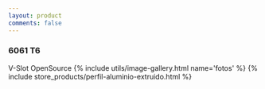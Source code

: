 ```yaml
---
layout: product
comments: false
---
```


### 6061 T6
V-Slot OpenSource
{% include utils/image-gallery.html name='fotos' %}
{% include store_products/perfil-aluminio-extruido.html %}
